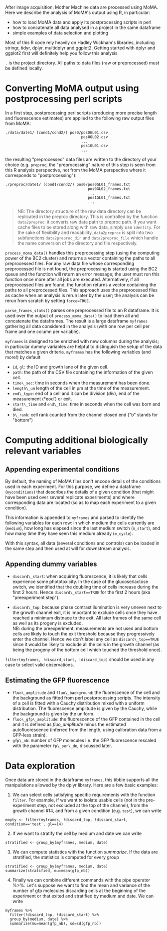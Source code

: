 After image acquisition, Mother Machine data are processed using MoMA. Here we describe the analysis of MoMA's output using R, in particular:
- how to load MoMA data and apply its postprocessing scripts in perl
- how to concatenate all data analysed in a project in the same dataframe
- simple examples of data selection and plotting

Most of this R code rely heavily on Hadley Wickham's libraries, including stringr, tidyr, dplyr, multidplyr and ggplot2. Getting started with dplyr and ggplot2 first will definitely help you follow this analysis.

`.` is the project directory. All paths to data files (raw or preprocessed) must be defined locally.


# Converting MoMA output using postprocessing perl scripts

In a first step, postprocessing perl scripts (producing more precise length and fluorescence estimates) are applied to the following raw output files from MoMA: 

```
./data/date1/ (cond1/cond2/) pos0/pos0GL01.csv
                                  pos0GL02.csv
                                  ...
                                  pos1GL01.csv
                                  ...
```

the resulting "preprocessed" data files are written to the directory of your choice (e.g. `preproc`; the "preprocessing" nature of this step is seen from this R analysis perspective, not from the MoMA perspective where it corresponds to "postprocessing"):

```
./preproc/date1/ (cond1/cond2/) pos0/pos0GL01_frames.txt
                                     pos0GL02_frames.txt
                                     ...
                                     pos1GL01_frames.txt
                                     ...
```

> NB: The directory structure of the raw data directory can be replicated in the preproc directory. This is controlled by the function `data2preproc`: it converts raw data path to preproc path. If you want cache files to be stored along with raw data, simply use `identity`. For the sake of flexibility and readability, `data2preproc` is split into two subfunctions `data2preproc_dir` and `data2preproc_file` which handle the name conversion of the directory and file respectively.

`process_moma_data()` handles this preprocessing step (using the computing power of the BC2 cluster) and returns a vector containing the paths to all preprocessed files. For any raw data file whose corresponding preprocessed file is not found, the preprocessing is started using the BC2 queue and the function will return an error message; the user must run this function once more after all jobs are executed.
Alternatively, if all preprocessed files are found, the function returns a vector containing the paths to all preprocessed files. This approach uses the preprocessed files as cache when an analysis is rerun later by the user; the analysis can be rerun from scratch by setting `force=TRUE`.

`parse_frames_stats()` parses one preprocessed file to an R dataframe. It is used over the output of `process_moma_data()` to load them all and concatenate the dataframes. The result is a large dataframe `myframes` gathering all data considered in the analysis (with one row per cell per frame and one column per variable).

`myframes` is designed to be enriched with new columns during the analysis; in particular dummy variables are helpful to distinguish the setup of the data that matches a given driteria. `myframes` has the following variables (and more!) by default

- `id`, `gl`: the ID and growth lane of the given cell.
- `path`: the path of the CSV file containing the information of the given cell.
- `time\_sec`: time in seconds when the measurement has been done.
- `length\_um` length of the cell in μm at the time of the measurement.
- `end\_type`: end of a cell and it can be division (*div*), end of the measurement (*eod`) or exit.
- `start\_time` and `end\_time`: time in seconds when the cell was born and died.
- `b\_rank`: cell rank counted from the channel closed end ("b" stands for "bottom")


# Computing additional biologically relevant variables

## Appending experimental conditions

By default, the naming of MoMA files don't encode details of the conditions used in each experiment. For this purpose, we define a dataframe (`myconditions`) that describes the details of a given condition (that might have been used over several replicate experiments) and where corresponding data are located (so as to map each experiment to a given condition).

This information is appended to `myframes` and parsed to identify the following variables for each row: in which medium the cells currently are (`medium`), how long has elapsed since the last medium switch (`m_start`), and how many time they have seen this medium already (`m_cycle`).

With this syntax, all data (several conditions and controls) can be loaded in the same step and then used at will for downstream analysis.


## Appending dummy variables

- `discard\_start`: when acquiring fluorescence, it is likely that cells experience some phototoxicity. In the case of the glucose/lactose switch, we identified that the doubling time of cells increase during the first 2 hours. Hence `discard\_start==TRUE` for the first 2 hours (aka "preexperiment step").

- `discard\_top`: because phase contrast ilumination is very uneven next to the growth channel exit, it is important to exclude cells once they have reached a minimum distnace to the exit. All later frames of the same cell as well as its progeny is excluded. \
NB: during the preexperiment, measurements are not used and bottom cells are likely to touch the exit threshold because they progressively enter the channel. Hence we don't label any cell as `discard\_top==TRUE` since it would be likely to exclude all the cells in the growth channel (as being the progeny of the bottom cell which touched the threshold once).

`filter(myframes, !discard_start, !discard_top)` should be used in any case to select valid observations.


## Estimating the GFP fluorescence

- `fluo\_amplitude` and `fluo\_background`: the fluorescence of the cell and the background as fitted from perl postprocessing scripts. The intensity of a cell is fitted with a Cauchy distribution mixed with a uniform distribution. The fluorescence amplitude is given by the Cauchy, while the background is given by the uniform.
- `fluo\_gfp\_amplitude`: the fluorescence of the GFP contained in the cell and it is defined as *fluo\_amplitude* minus the estimated autofluorescence (inferred from the length, using calibration data from a GFP-less strain).
- `gfp\_nb`: number of GFP molecules i.e. the GFP fluorescence rescaled with the parameter `fp\_per\_dn`, discussed later.


# Data exploration

Once data are stored in the dataframe `myframes`, this tibble supports all the manipulations allowed by the dplyr library. Here are a few basic examples:

1. We can select cells satisfying specific requirements with the function `filter`. For example, if we want to isolate usable cells (not in the pre-experiment step, not excluded at the top of the channel), from the growth channel #14, and from a given condition (e.g. `test`), we can write
```
empty <- filter(myframes, !discard_top, !discard_start, condition=='test', gl==14)
```

2. If we want to stratify the cell by medium and date we can write
```
stratified <- group_by(myframes, medium, date)
```

3. We can compute statistics with the function *summarize*. If the data are stratified, the statistics is computed for
every group
```
stratified <- group_by(myframes, medium, date)
summarize(stratified, mu=mean(gfp_nb))
```

4. Finally we can combine different commands with the pipe operator %>%. Let's suppose we want to find the mean and variance of the number of gfp molecules discarding cells at the beginning of the experiment or that exited and stratified by medium and date. We can write
```
myframes %>% 
  filter(!discard_top, !discard_start) %>% 
  group_by(medium, date) %>% 
  summarize(mu=mean(gfp_nb), sd=sd(gfp_nb))
```


